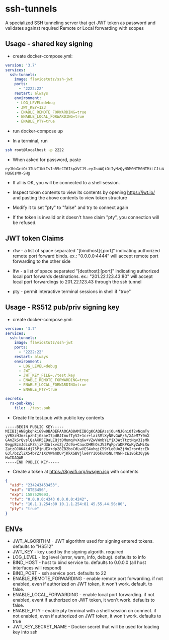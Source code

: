 # ssh-tunnels
A specialized SSH tunneling server that get JWT token as password and validates against required Remote or Local forwarding with scopes

## Usage - shared key signing

* create docker-compose.yml:

```yml
version: '3.7'
services:
  ssh-tunnels:
    image: flaviostutz/ssh-jwt
    ports:
      - "2222:22"
    restart: always
    environment:
     - LOG_LEVEL=debug
     - JWT_KEY=123
     - ENABLE_REMOTE_FORWARDING=true
     - ENABLE_LOCAL_FORWARDING=true
     - ENABLE_PTY=true
```

* run docker-compose up

* In a terminal, run

```bash
ssh root@localhost -p 2222
```

* When asked for password, paste

```
eyJhbGciOiJIUzI1NiIsInR5cCI6IkpXVCJ9.eyJhaWQiOiIyMzQyNDM0NTM0NTMiLCJtaWQiOiJHVEUzNDU2IiwiZXhwIjoxNTg3NTI5NjkzLCJyZnciOiIwLjAuMC4wOjQzNDMgMC4wLjAuMDo0MjQyIiwibGZ3IjoiMTAuMS4xLjI1NDo4MCAxMC4xLjEuMjU0OjgxIDQ1LjU1LjQ0LjU2OjgwIiwicHR5IjoidHJ1ZSJ9.wVQ46URtFFntfwfxJKGNgXoDLvFFzvV-HQGOsM0-SHg
```

* If all is OK, you will be connected to a shell session.

* Inspect token contents to view its contents by opening https://jwt.io/ and pasting the above contents to view token structure

* Modify it to set "pty" to "false" and try to connect again

* If the token is invalid or it doesn't have claim "pty", you connection will be refused.


## JWT token Claims

* rfw - a list of space separated "[bindhost]:[port]" indicating authorized remote port forward binds. ex.: "0.0.0.0:4444" will accept remote port forwarding to the other side

* lfw - a list of space separated "[desthost]:[port]" indicating authorized local port forwards destinations. ex.: "201.22.123.43:80" will accept local port forwardings to 201.22.123.43 through the ssh tunnel

* pty - permit interactive terminal sessions in shell if "true"


## Usage - RS512 pub/priv signing key

* create docker-compose.yml:

```yml
version: '3.7'
services:
  ssh-tunnels:
    image: flaviostutz/ssh-jwt
    ports:
      - "2222:22"
    restart: always
    environment:
      - LOG_LEVEL=debug
      - JWT_
      - JWT_KEY_FILE=./test.key
      - ENABLE_REMOTE_FORWARDING=true
      - ENABLE_LOCAL_FORWARDING=true
      - ENABLE_PTY=true

secrets:
  rs-pub-key:
    file: ./test.pub
```

* Create file test.pub with public key contents

```
-----BEGIN PUBLIC KEY-----
MIIBIjANBgkqhkiG9w0BAQEFAAOCAQ8AMIIBCgKCAQEAssjOu4NJGni0f2vNqmTy
yVRXzHJmripzhIjGzaeI7pdBJImufTyV2+1cr+laiSMlXyNBvGWP/5/XAeM7Y0mX
GAnZkSrQvslQaAXR5E9aLEQjtDMumqVvXq6w+VZwVWmbYLYjX3WtTtztNqv3IsMk
0egpBzmJdixFZsjiFd3WlxvsZj/Zc9o+CaucDHRhOsJV3PqFp/aDKPKwKyZwMiXu
ZatzOJ8K4idj75PjnUEX+dp28ZB2boCdLwVES4uhqjC59YLe0UuZjNnIrordzcEk
G3l/bzZlZX54bYZ/1XcVWamDUPjKkXSBVjlweYrIOokuNoNLrNGFFzE18Gk30yp6
HwIDAQAB
-----END PUBLIC KEY-----
```

* Create a token at https://8gwifi.org/jwsgen.jsp with contents
```json
{
  "aid": "234243453453",
  "mid": "GTE3456",
  "exp": 1587529693,
  "rfw": "0.0.0.0:4343 0.0.0.0:4242",
  "lfw": "10.1.1.254:80 10.1.1.254:81 45.55.44.56:80",
  "pty": "true"
}
```

## ENVs

* JWT_ALGORITHM - JWT algorithm used for signing entered tokens. defaults to "HS512"
* JWT_KEY - key used by the signing algorith. required
* LOG_LEVEL - log level (error, warn, info, debug). defaults to info
* BIND_HOST - host to bind service to. defaults to 0.0.0.0 (all host interfaces will respond)
* BIND_PORT - ssh service port. defaults to 22
* ENABLE_REMOTE_FORWARDING - enable remote port forwarding. if not enabled, even if authorized on JWT token, it won't work. default. to false.
* ENABLE_LOCAL_FORWARDING - enable local port forwarding. if not enabled, event if authorized on JWT token, it won't work. defaults to false.
* ENABLE_PTY - enable pty terminal with a shell session on connect. if not enabled, even if authorized on JWT token, it won't work. defaults to true
* JWT_KEY_SECRET_NAME - Docker secret that will be used for loading key into ssh
